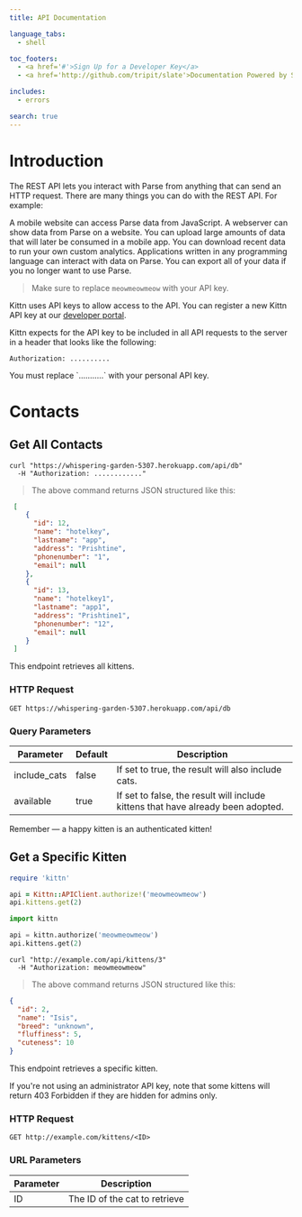 ```yaml
---
title: API Documentation

language_tabs:
  - shell

toc_footers:
  - <a href='#'>Sign Up for a Developer Key</a>
  - <a href='http://github.com/tripit/slate'>Documentation Powered by Slate</a>

includes:
  - errors

search: true
---
```


# Introduction

The REST API lets you interact with Parse from anything that can send an HTTP request. There are many things you can do with the REST API. For example:

A mobile website can access Parse data from JavaScript.
A webserver can show data from Parse on a website.
You can upload large amounts of data that will later be consumed in a mobile app.
You can download recent data to run your own custom analytics.
Applications written in any programming language can interact with data on Parse.
You can export all of your data if you no longer want to use Parse.

> Make sure to replace `meowmeowmeow` with your API key.

Kittn uses API keys to allow access to the API. You can register a new Kittn API key at our [developer portal](http://example.com/developers).

Kittn expects for the API key to be included in all API requests to the server in a header that looks like the following:

`Authorization: ..........`

<aside class="notice">
You must replace `...........` with your personal API key.
</aside>

# Contacts

## Get All Contacts

```shell
curl "https://whispering-garden-5307.herokuapp.com/api/db"
  -H "Authorization: ............"
```

> The above command returns JSON structured like this:

```json
 [
    {
      "id": 12,
      "name": "hotelkey",
      "lastname": "app",
      "address": "Prishtine",
      "phonenumber": "1",
      "email": null
    },
    {
      "id": 13,
      "name": "hotelkey1",
      "lastname": "app1",
      "address": "Prishtine1",
      "phonenumber": "12",
      "email": null
    }
 ]
```

This endpoint retrieves all kittens.

### HTTP Request

`GET https://whispering-garden-5307.herokuapp.com/api/db`

### Query Parameters

Parameter | Default | Description
--------- | ------- | -----------
include_cats | false | If set to true, the result will also include cats.
available | true | If set to false, the result will include kittens that have already been adopted.

<aside class="success">
Remember — a happy kitten is an authenticated kitten!
</aside>

## Get a Specific Kitten

```ruby
require 'kittn'

api = Kittn::APIClient.authorize!('meowmeowmeow')
api.kittens.get(2)
```

```python
import kittn

api = kittn.authorize('meowmeowmeow')
api.kittens.get(2)
```

```shell
curl "http://example.com/api/kittens/3"
  -H "Authorization: meowmeowmeow"
```

> The above command returns JSON structured like this:

```json
{
  "id": 2,
  "name": "Isis",
  "breed": "unknown",
  "fluffiness": 5,
  "cuteness": 10
}
```

This endpoint retrieves a specific kitten.

<aside class="warning">If you're not using an administrator API key, note that some kittens will return 403 Forbidden if they are hidden for admins only.</aside>

### HTTP Request

`GET http://example.com/kittens/<ID>`

### URL Parameters

Parameter | Description
--------- | -----------
ID | The ID of the cat to retrieve

